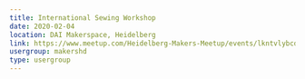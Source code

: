 ```yaml
---
title: International Sewing Workshop
date: 2020-02-04
location: DAI Makerspace, Heidelberg
link: https://www.meetup.com/Heidelberg-Makers-Meetup/events/lkntvlybcdbgb/
usergroup: makershd
type: usergroup
---
```

